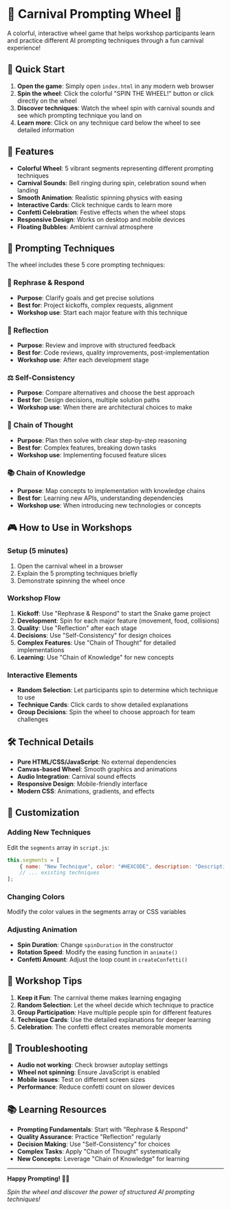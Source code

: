 # 🎪 Carnival Prompting Wheel 🎪

A colorful, interactive wheel game that helps workshop participants learn and practice different AI prompting techniques through a fun carnival experience!

## 🚀 Quick Start

1. **Open the game**: Simply open `index.html` in any modern web browser
2. **Spin the wheel**: Click the colorful "SPIN THE WHEEL!" button or click directly on the wheel
3. **Discover techniques**: Watch the wheel spin with carnival sounds and see which prompting technique you land on
4. **Learn more**: Click on any technique card below the wheel to see detailed information

## 🎯 Features

- **Colorful Wheel**: 5 vibrant segments representing different prompting techniques
- **Carnival Sounds**: Bell ringing during spin, celebration sound when landing
- **Smooth Animation**: Realistic spinning physics with easing
- **Interactive Cards**: Click technique cards to learn more
- **Confetti Celebration**: Festive effects when the wheel stops
- **Responsive Design**: Works on desktop and mobile devices
- **Floating Bubbles**: Ambient carnival atmosphere

## 🎨 Prompting Techniques

The wheel includes these 5 core prompting techniques:

### 🔄 Rephrase & Respond
- **Purpose**: Clarify goals and get precise solutions
- **Best for**: Project kickoffs, complex requests, alignment
- **Workshop use**: Start each major feature with this technique

### 🤔 Reflection
- **Purpose**: Review and improve with structured feedback
- **Best for**: Code reviews, quality improvements, post-implementation
- **Workshop use**: After each development stage

### ⚖️ Self-Consistency
- **Purpose**: Compare alternatives and choose the best approach
- **Best for**: Design decisions, multiple solution paths
- **Workshop use**: When there are architectural choices to make

### 🧠 Chain of Thought
- **Purpose**: Plan then solve with clear step-by-step reasoning
- **Best for**: Complex features, breaking down tasks
- **Workshop use**: Implementing focused feature slices

### 📚 Chain of Knowledge
- **Purpose**: Map concepts to implementation with knowledge chains
- **Best for**: Learning new APIs, understanding dependencies
- **Workshop use**: When introducing new technologies or concepts

## 🎮 How to Use in Workshops

### Setup (5 minutes)
1. Open the carnival wheel in a browser
2. Explain the 5 prompting techniques briefly
3. Demonstrate spinning the wheel once

### Workshop Flow
1. **Kickoff**: Use "Rephrase & Respond" to start the Snake game project
2. **Development**: Spin for each major feature (movement, food, collisions)
3. **Quality**: Use "Reflection" after each stage
4. **Decisions**: Use "Self-Consistency" for design choices
5. **Complex Features**: Use "Chain of Thought" for detailed implementations
6. **Learning**: Use "Chain of Knowledge" for new concepts

### Interactive Elements
- **Random Selection**: Let participants spin to determine which technique to use
- **Technique Cards**: Click cards to show detailed explanations
- **Group Decisions**: Spin the wheel to choose approach for team challenges

## 🛠️ Technical Details

- **Pure HTML/CSS/JavaScript**: No external dependencies
- **Canvas-based Wheel**: Smooth graphics and animations
- **Audio Integration**: Carnival sound effects
- **Responsive Design**: Mobile-friendly interface
- **Modern CSS**: Animations, gradients, and effects

## 🎨 Customization

### Adding New Techniques
Edit the `segments` array in `script.js`:
```javascript
this.segments = [
    { name: "New Technique", color: "#HEXCODE", description: "Description here" },
    // ... existing techniques
];
```

### Changing Colors
Modify the color values in the segments array or CSS variables

### Adjusting Animation
- **Spin Duration**: Change `spinDuration` in the constructor
- **Rotation Speed**: Modify the easing function in `animate()`
- **Confetti Amount**: Adjust the loop count in `createConfetti()`

## 🌟 Workshop Tips

1. **Keep it Fun**: The carnival theme makes learning engaging
2. **Random Selection**: Let the wheel decide which technique to practice
3. **Group Participation**: Have multiple people spin for different features
4. **Technique Cards**: Use the detailed explanations for deeper learning
5. **Celebration**: The confetti effect creates memorable moments

## 🔧 Troubleshooting

- **Audio not working**: Check browser autoplay settings
- **Wheel not spinning**: Ensure JavaScript is enabled
- **Mobile issues**: Test on different screen sizes
- **Performance**: Reduce confetti count on slower devices

## 📚 Learning Resources

- **Prompting Fundamentals**: Start with "Rephrase & Respond"
- **Quality Assurance**: Practice "Reflection" regularly
- **Decision Making**: Use "Self-Consistency" for choices
- **Complex Tasks**: Apply "Chain of Thought" systematically
- **New Concepts**: Leverage "Chain of Knowledge" for learning

---

**Happy Prompting! 🎪✨**

*Spin the wheel and discover the power of structured AI prompting techniques!*
